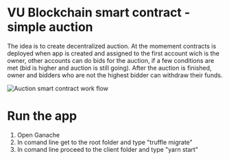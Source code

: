 # VU Blockchain smart contract - simple auction

The idea is to create decentralized auction. At the momement contracts is deployed when app is created and assigned to the first account wich is the owner, other accounts can do bids for the auction, if a few conditions are met (bid is higher and auction is still going). After the auction is finished, owner and bidders who are not the highest bidder can withdraw their funds. 

![Auction smart contract work flow](https://user-images.githubusercontent.com/72403454/207725471-21e22363-9b39-43df-ad39-0616282c3c8d.png)

# Run the app

1. Open Ganache
2. In comand line get to the root folder and type "truffle migrate"
3. In comand line proceed to the client folder and type "yarn start"
